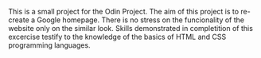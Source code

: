 This is a small project for the Odin Project.
The aim of this project is to re-create a Google homepage.
There is no stress on the funcionality of the website only on the similar look.
Skills demonstrated in completition of this excercise testify to the knowledge of the basics of HTML and CSS programming languages.